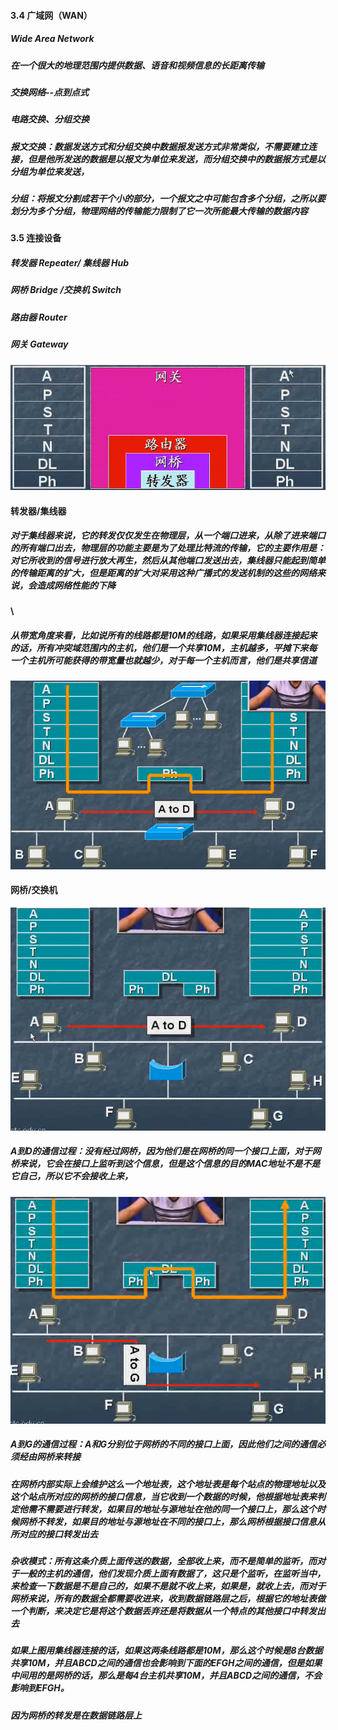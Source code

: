 #### 3.4 广域网（WAN）

##### Wide Area Network

##### 在一个**很大的地理范围**内提供数据、语音和视频信息的**长距离传输**

##### 交换网络--点到点式

##### 电路交换、分组交换

##### 报文交换：数据发送方式和分组交换中数据报发送方式非常类似，不需要建立连接，但是他所发送的数据是以报文为单位来发送，而分组交换中的数据报方式是以分组为单位来发送，

##### 分组：将报文分割成若干个小的部分，一个报文之中可能包含多个分组，之所以要划分为多个分组，物理网络的传输能力限制了它一次所能最大传输的数据内容

#### 3.5 连接设备

##### 转发器 Repeater/ 集线器 Hub

##### 网桥 Bridge /交换机 Switch

##### 路由器 Router

##### 网关 Gateway

![](/assets/18-5-6-1.png)

#### 转发器/集线器

##### 对于集线器来说，它的转发仅仅发生在物理层，从一个端口进来，从除了进来端口的所有端口出去，物理层的功能主要是为了处理比特流的传输，它的主要作用是：对它所收到的信号进行放大再生，然后从其他端口发送出去，集线器只能起到简单的传输距离的扩大，但是距离的扩大对采用这种广播式的发送机制的这些的网络来说，会造成网络性能的下降

#### \

##### 从带宽角度来看，比如说所有的线路都是10M的线路，如果采用集线器连接起来的话，所有冲突域范围内的主机，他们是一个共享10M，主机越多，平摊下来每一个主机所可能获得的带宽量也就越少，对于每一个主机而言，他们是共享信道

![](/assets/18-5-6-2.png)

#### 网桥/交换机

![](/assets/18-5-6-3.png)

##### A到D的通信过程：没有经过网桥，因为他们是在网桥的同一个接口上面，对于网桥来说，它会在接口上监听到这个信息，但是这个信息的目的MAC地址不是不是它自己，所以它不会接收上来，

![](/assets/18-5-6-4.png)

##### A到G的通信过程：A和G分别位于网桥的不同的接口上面，因此他们之间的通信必须经由网桥来转接
##### 在网桥内部实际上会维护这么一个地址表，这个地址表是每个站点的物理地址以及这个站点所对应的网桥的接口信息，当它收到一个数据的时候，他根据地址表来判定他需不需要进行转发，如果目的地址与源地址在他的同一个接口上，那么这个时候网桥不转发，如果目的地址与源地址在不同的接口上，那么网桥根据接口信息从所对应的接口转发出去

##### 杂收模式：所有这条介质上面传送的数据，全部收上来，而不是简单的监听，而对于一般的主机的通信，他们发现介质上面有数据了，这只是个监听，在监听当中，来检查一下数据是不是自己的，如果不是就不收上来，如果是，就收上去，而对于网桥来说，所有的数据全都需要收进来，收到数据链路层之后，根据它的地址表做一个判断，来决定它是将这个数据丢弃还是将数据从一个特点的其他接口中转发出去

##### 如果上图用集线器连接的话，如果这两条线路都是10M，那么这个时候是8台数据共享10M，并且ABCD之间的通信也会影响到下面的EFGH之间的通信，但是如果中间用的是网桥的话，那么是每4台主机共享10M，并且ABCD之间的通信，不会影响到EFGH。

##### 因为网桥的转发是在数据链路层上
